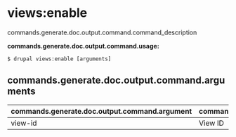 # views:enable
commands.generate.doc.output.command.command_description

**commands.generate.doc.output.command.usage:**
```
$ drupal views:enable [arguments] 
```


## commands.generate.doc.output.command.arguments
commands.generate.doc.output.command.argument | commands.generate.doc.output.command.details
---------|-------------
view-id | View ID
